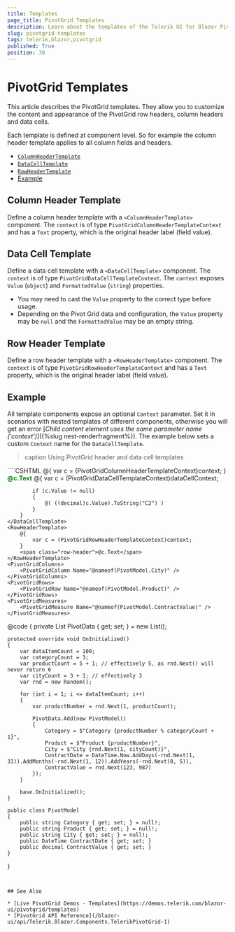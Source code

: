 ```yaml
---
title: Templates
page_title: PivotGrid Templates
description: Learn about the templates of the Telerik UI for Blazor PivotGrid.
slug: pivotgrid-templates
tags: telerik,blazor,pivotgrid
published: True
position: 30
---
```


# PivotGrid Templates

This article describes the PivotGrid templates. They allow you to customize the content and appearance of the PivotGrid row headers, column headers and data cells.

Each template is defined at component level. So for example the column header template applies to all column fields and headers.

* [`ColumnHeaderTemplate`](#column-header-template)
* [`DataCellTemplate`](#data-cell-template)
* [`RowHeaderTemplate`](#row-header-template)
* [Example](#example)


## Column Header Template

Define a column header template with a `<ColumnHeaderTemplate>` component. The `context` is of type `PivotGridColumnHeaderTemplateContext` and has a `Text` property, which is the original header label (field value).


## Data Cell Template

Define a data cell template with a `<DataCellTemplate>` component. The `context` is of type `PivotGridDataCellTemplateContext`. The `context` exposes `Value` (`object`) and `FormattedValue` (`string`) properties.

* You may need to cast the `Value` property to the correct type before usage.
* Depending on the Pivot Grid data and configuration, the `Value` property may be `null` and the `FormattedValue` may be an empty string.


## Row Header Template

Define a row header template with a `<RowHeaderTemplate>` component. The `context` is of type `PivotGridRowHeaderTemplateContext` and has a `Text` property, which is the original header label (field value).


## Example

All template components expose an optional `Context` parameter. Set it in scenarios with nested templates of different components, otherwise you will get an error [*Child content element uses the same parameter name ('context')*]({%slug nest-renderfragment%}). The example below sets a custom `Context` name for the `DataCellTemplate`.

>caption Using PivotGrid header and data cell templates

<div class="skip-repl"></div>
````CSHTML
<TelerikPivotGrid Data="@PivotData">
    <ColumnHeaderTemplate>
        @{
            var c = (PivotGridColumnHeaderTemplateContext)context;
        }
        <span class="column-header">@c.Text</span>
    </ColumnHeaderTemplate>
    <DataCellTemplate Context="dataCellContext">
        @{
            var c = (PivotGridDataCellTemplateContext)dataCellContext;

            if (c.Value != null)
            {
                @( ((decimal)c.Value).ToString("C2") )
            }
        }
    </DataCellTemplate>
    <RowHeaderTemplate>
        @{
            var c = (PivotGridRowHeaderTemplateContext)context;
        }
        <span class="row-header">@c.Text</span>
    </RowHeaderTemplate>
    <PivotGridColumns>
        <PivotGridColumn Name="@nameof(PivotModel.City)" />
    </PivotGridColumns>
    <PivotGridRows>
        <PivotGridRow Name="@nameof(PivotModel.Product)" />
    </PivotGridRows>
    <PivotGridMeasures>
        <PivotGridMeasure Name="@nameof(PivotModel.ContractValue)" />
    </PivotGridMeasures>
</TelerikPivotGrid>

<style>
    .column-header {
        color: green;
        font-weight: bold;
    }

    .row-header {
        color: blue;
    }
</style>

@code {
    private List<PivotModel> PivotData { get; set; } = new List<PivotModel>();

    protected override void OnInitialized()
    {
        var dataItemCount = 100;
        var categoryCount = 3;
        var productCount = 5 + 1; // effectively 5, as rnd.Next() will never return 6
        var cityCount = 3 + 1; // effectively 3
        var rnd = new Random();

        for (int i = 1; i <= dataItemCount; i++)
        {
            var productNumber = rnd.Next(1, productCount);

            PivotData.Add(new PivotModel()
            {
                Category = $"Category {productNumber % categoryCount + 1}",
                Product = $"Product {productNumber}",
                City = $"City {rnd.Next(1, cityCount)}",
                ContractDate = DateTime.Now.AddDays(-rnd.Next(1, 31)).AddMonths(-rnd.Next(1, 12)).AddYears(-rnd.Next(0, 5)),
                ContractValue = rnd.Next(123, 987)
            });
        }

        base.OnInitialized();
    }

    public class PivotModel
    {
        public string Category { get; set; } = null!;
        public string Product { get; set; } = null!;
        public string City { get; set; } = null!;
        public DateTime ContractDate { get; set; }
        public decimal ContractValue { get; set; }
    }
}
````


## See Also

* [Live PivotGrid Demos - Templates](https://demos.telerik.com/blazor-ui/pivotgrid/templates)
* [PivotGrid API Reference](/blazor-ui/api/Telerik.Blazor.Components.TelerikPivotGrid-1)
